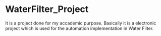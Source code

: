 # WaterFilter_Project
It is a project done for my accademic purpose. Basically it is a electronic project which is used for the automation implementation in Water Filter.
